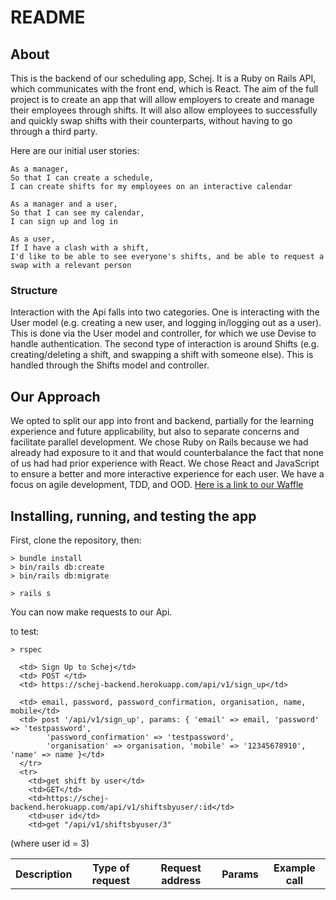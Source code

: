# README

## About
This is the backend of our scheduling app, Schej. It is a Ruby on Rails API, which communicates with the front end, which is React. The aim of the full project is to create an app that will allow employers to create and manage their employees through shifts. It will also allow employees to successfully and quickly swap shifts with their counterparts, without having to go through a third party.

Here are our initial user stories:

```
As a manager,
So that I can create a schedule,
I can create shifts for my employees on an interactive calendar

As a manager and a user,
So that I can see my calendar,
I can sign up and log in

As a user,
If I have a clash with a shift,
I'd like to be able to see everyone's shifts, and be able to request a swap with a relevant person
```

### Structure
Interaction with the Api falls into two categories. One is interacting with the User model (e.g. creating a new user, and logging in/logging out as a user). This is done via the User model and controller, for which we use Devise to handle authentication.
The second type of interaction is around Shifts (e.g. creating/deleting a shift, and swapping a shift with someone else). This is handled through the Shifts model and controller.

## Our Approach
We opted to split our app into front and backend, partially for the learning experience and future applicability, but also to separate concerns and facilitate parallel development. We chose Ruby on Rails because we had already had exposure to it and that would counterbalance the fact that none of us had had prior experience with React. We chose React and JavaScript to ensure a better and more interactive experience for each user.
We have a focus on agile development, TDD, and OOD.
[Here is a link to our Waffle](https://waffle.io/jebax/SchejFrontend)

## Installing, running, and testing the app
First, clone the repository, then:

```
> bundle install
> bin/rails db:create
> bin/rails db:migrate

> rails s
```
You can now make requests to our Api.

to test:
```
> rspec
```

<table>
     <th>Description</th>
     <th>Type of request</th>
     <th>Request address</th>
     <th>Params</th>
     <th>Example call</th>
     <tr>

      <td> Sign Up to Schej</td>
      <td> POST </td>
      <td> https://schej-backend.herokuapp.com/api/v1/sign_up</td>

      <td> email, password, password_confirmation, organisation, name, mobile</td>
      <td> post '/api/v1/sign_up', params: { 'email' => email, 'password' => 'testpassword',
            'password_confirmation' => 'testpassword',
            'organisation' => organisation, 'mobile' => '12345678910', 'name' => name }</td>
      </tr>
      <tr>
        <td>get shift by user</td>
        <td>GET</td>
        <td>https://schej-backend.herokuapp.com/api/v1/shiftsbyuser/:id</td>
        <td>user id</td>
        <td>get "/api/v1/shiftsbyuser/3"
(where user id = 3)</td>




   </table>

